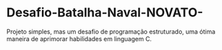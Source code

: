 # Desafio-Batalha-Naval-NOVATO-
Projeto simples, mas um desafio de programação estruturado, uma ótima maneira de aprimorar habilidades em linguagem C.
